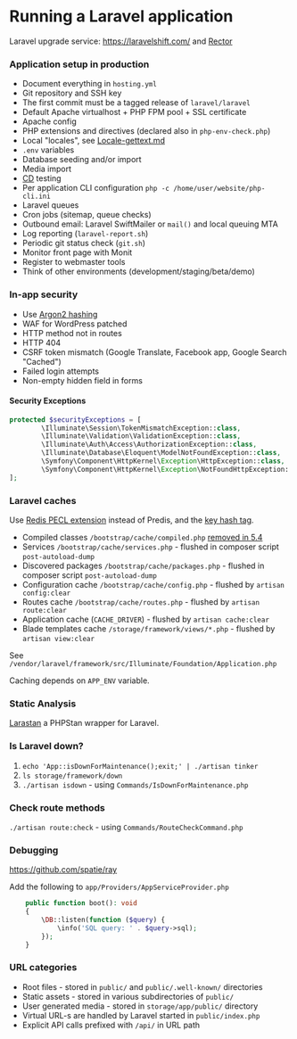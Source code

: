 # Running a Laravel application

Laravel upgrade service: https://laravelshift.com/
and [Rector](https://github.com/rectorphp/rector-laravel)

### Application setup in production

- Document everything in `hosting.yml`
- Git repository and SSH key
- The first commit must be a tagged release of `laravel/laravel`
- Default Apache virtualhost + PHP FPM pool + SSL certificate
- Apache config
- PHP extensions and directives (declared also in `php-env-check.php`)
- Local "locales", see [Locale-gettext.md](./Locale-gettext.md)
- `.env` variables
- Database seeding and/or import
- Media import
- [CD](/webserver/Continuous-integration-Continuous-delivery.md) testing
- Per application CLI configuration `php -c /home/user/website/php-cli.ini`
- Laravel queues
- Cron jobs (sitemap, queue checks)
- Outbound email: Laravel SwiftMailer or `mail()` and local queuing MTA
- Log reporting (`laravel-report.sh`)
- Periodic git status check (`git.sh`)
- Monitor front page with Monit
- Register to webmaster tools
- Think of other environments (development/staging/beta/demo)

### In-app security

- Use [Argon2 hashing](https://laravel.com/docs/5.6/hashing)
- WAF for WordPress patched
- HTTP method not in routes
- HTTP 404
- CSRF token mismatch (Google Translate, Facebook app, Google Search "Cached")
- Failed login attempts
- Non-empty hidden field in forms

#### Security Exceptions

```php
protected $securityExceptions = [
        \Illuminate\Session\TokenMismatchException::class,
        \Illuminate\Validation\ValidationException::class,
        \Illuminate\Auth\Access\AuthorizationException::class,
        \Illuminate\Database\Eloquent\ModelNotFoundException::class,
        \Symfony\Component\HttpKernel\Exception\HttpException::class,
        \Symfony\Component\HttpKernel\Exception\NotFoundHttpException::class,
];
```

### Laravel caches

Use [Redis PECL extension](https://laravel.com/docs/5.6/redis#phpredis) instead of Predis,
and the [key hash tag](https://laravel.com/docs/5.6/queues#driver-prerequisites).

- Compiled classes `/bootstrap/cache/compiled.php`
  [removed in 5.4](https://github.com/laravel/framework/commit/09964cc8c04674ec710af02794f774308a5c92ca#diff-427cac03b212e5fd24785d55149d3aea)
- Services `/bootstrap/cache/services.php` - flushed in composer script `post-autoload-dump`
- Discovered packages `/bootstrap/cache/packages.php` - flushed in composer script `post-autoload-dump`
- Configuration cache `/bootstrap/cache/config.php` - flushed by `artisan config:clear`
- Routes cache `/bootstrap/cache/routes.php` - flushed by `artisan route:clear`
- Application cache (`CACHE_DRIVER`) - flushed by `artisan cache:clear`
- Blade templates cache `/storage/framework/views/*.php` - flushed by `artisan view:clear`

See `/vendor/laravel/framework/src/Illuminate/Foundation/Application.php`

Caching depends on `APP_ENV` variable.

### Static Analysis

[Larastan](https://github.com/nunomaduro/larastan) a PHPStan wrapper for Laravel.

### Is Laravel down?

1. `echo 'App::isDownForMaintenance();exit;' | ./artisan tinker`
1. `ls storage/framework/down`
1. `./artisan isdown` - using `Commands/IsDownForMaintenance.php`

### Check route methods

`./artisan route:check` - using `Commands/RouteCheckCommand.php`

### Debugging

https://github.com/spatie/ray

Add the following to `app/Providers/AppServiceProvider.php`

```php
    public function boot(): void
    {
        \DB::listen(function ($query) {
            \info('SQL query: ' . $query->sql);
        });
    }
```


### URL categories

- Root files - stored in `public/` and `public/.well-known/` directories
- Static assets - stored in various subdirectories of `public/`
- User generated media - stored in `storage/app/public/` directory
- Virtual URL-s are handled by Laravel started in `public/index.php`
- Explicit API calls prefixed with `/api/` in URL path
